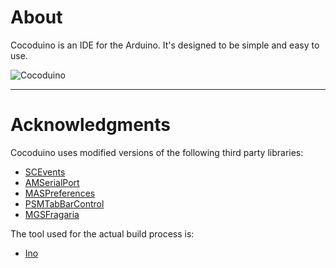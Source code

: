 
# About

Cocoduino is an IDE for the Arduino. It's designed to be simple and easy to use.

![Cocoduino](http://fabian-kreiser.com/downloads/cocoduino.png)

---------------------------------------

# Acknowledgments

Cocoduino uses modified versions of the following third party libraries:

* [SCEvents](http://stuconnolly.com/projects/code/)
* [AMSerialPort](http://www.harmless.de/cocoa-code.php)
* [MASPreferences](https://github.com/shpakovski/MASPreferences)
* [PSMTabBarControl](http://www.positivespinmedia.com/dev/PSMTabBarControl.html)
* [MGSFragaria](https://github.com/mugginsoft/Fragaria)

The tool used for the actual build process is:

* [Ino](http://inotool.org/)